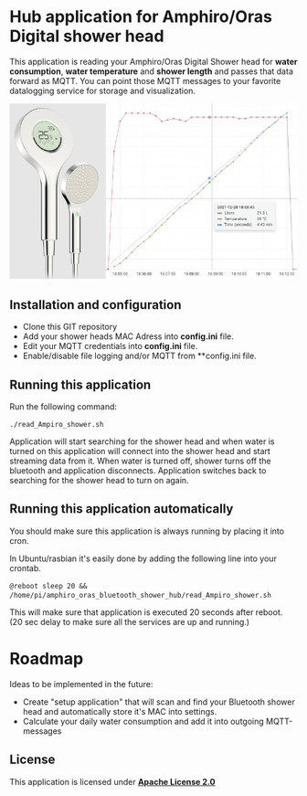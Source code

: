 # Hub application for Amphiro/Oras Digital shower head

This application is reading your Amphiro/Oras Digital Shower head for **water consumption**, **water temperature** and **shower length** and passes that data forward as MQTT.
You can point those MQTT messages to your favorite datalogging service for storage and visualization.


![title.png](images/title_small.png)

## Installation and configuration

- Clone this GIT repository
- Add your shower heads MAC Adress into **config.ini** file.
- Edit your MQTT credentials into **config.ini** file.
- Enable/disable file logging and/or MQTT from **config.ini file.

## Running this application

Run the following command:
```
./read_Ampiro_shower.sh
```
Application will start searching for the shower head and when water is turned on this application will connect into the shower head and start streaming data from it.
When  water is turned off, shower  turns off the bluetooth and application disconnects. Application switches back to searching for the shower head to turn on again.

## Running this application automatically
You should make sure this application is always running by placing it into cron.

In Ubuntu/rasbian it's easily done by adding the following line into your crontab.
```
@reboot sleep 20 && /home/pi/amphiro_oras_bluetooth_shower_hub/read_Ampiro_shower.sh
```
This will make sure that application is executed 20 seconds after reboot. (20 sec delay to make sure all the services are up and running.)

# Roadmap

Ideas to be implemented in the future:
- Create "setup application" that will scan and find your Bluetooth shower head and automatically store it's MAC into settings.
- Calculate your daily water consumption and add it into outgoing MQTT-messages

## License
This application is licensed under **[Apache License 2.0](https://choosealicense.com/licenses/apache-2.0/)**

